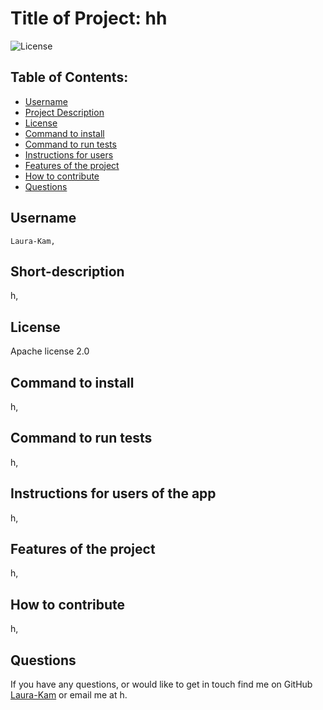 # Title of Project: hh
  ![License](https://img.shields.io/badge/License-Apache_2.0-blue.svg)

  ## Table of Contents:
  
  * [Username](#username)
  * [Project Description](#short-description)
  * [License](#license)
  * [Command to install](#command-to-install)
  * [Command to run tests](#command-to-run-tests)
  * [Instructions for users](#instructions-for-users-of-the-app)
  * [Features of the project](#features-of-the-project)
  * [How to contribute](#how-to-contribute)
  * [Questions](#questions)
  

  ## Username
    Laura-Kam,
  ## Short-description
   h,
## License
  Apache license 2.0 
  ## Command to install
   h,
  ## Command to run tests
   h,
  ## Instructions for users of the app
   h,
  ## Features of the project
   h,
  ## How to contribute
   h,
   ## Questions 
   If you have any questions, or would like to get in touch find me on GitHub [Laura-Kam](https://github.com/Laura-Kam)
   or email me at h.
